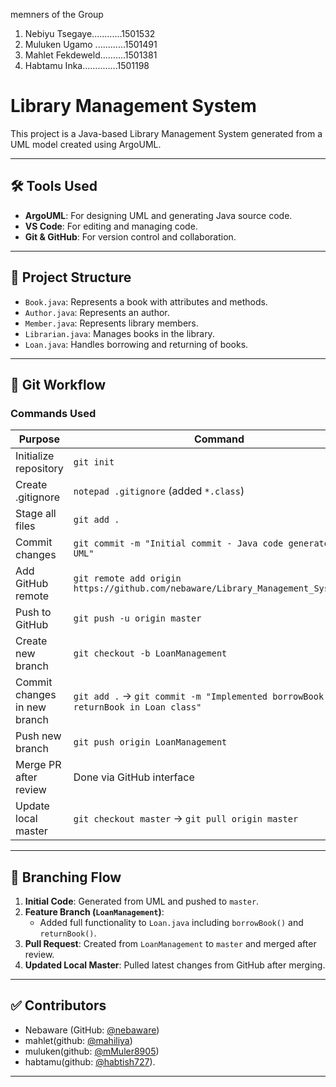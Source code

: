 memners of the Group
1. Nebiyu Tsegaye............1501532
2. Muluken Ugamo ............1501491
3. Mahlet Fekdeweld..........1501381
4. Habtamu Inka..............1501198
   

# Library Management System

This project is a Java-based Library Management System generated from a UML model created using ArgoUML.

---

## 🛠️ Tools Used

- **ArgoUML**: For designing UML and generating Java source code.
- **VS Code**: For editing and managing code.
- **Git & GitHub**: For version control and collaboration.

---

## 📁 Project Structure

- `Book.java`: Represents a book with attributes and methods.
- `Author.java`: Represents an author.
- `Member.java`: Represents library members.
- `Librarian.java`: Manages books in the library.
- `Loan.java`: Handles borrowing and returning of books.

---

## 🔁 Git Workflow

### Commands Used

| Purpose | Command |
|--------|---------|
| Initialize repository | `git init` |
| Create .gitignore | `notepad .gitignore` (added `*.class`) |
| Stage all files | `git add .` |
| Commit changes | `git commit -m "Initial commit - Java code generated from UML"` |
| Add GitHub remote | `git remote add origin https://github.com/nebaware/Library_Management_System.git` |
| Push to GitHub | `git push -u origin master` |
| Create new branch | `git checkout -b LoanManagement` |
| Commit changes in new branch | `git add .` → `git commit -m "Implemented borrowBook and returnBook in Loan class"` |
| Push new branch | `git push origin LoanManagement` |
| Merge PR after review | Done via GitHub interface |
| Update local master | `git checkout master` → `git pull origin master` |

---

## 🌿 Branching Flow

1. **Initial Code**: Generated from UML and pushed to `master`.
2. **Feature Branch (`LoanManagement`)**: 
   - Added full functionality to `Loan.java` including `borrowBook()` and `returnBook()`.
3. **Pull Request**: Created from `LoanManagement` to `master` and merged after review.
4. **Updated Local Master**: Pulled latest changes from GitHub after merging.

---

## ✅ Contributors

- Nebaware (GitHub: [@nebaware](https://github.com/nebaware))
- mahlet(github: [@mahiliya](https://github.com/mahiliya))
- muluken(github: [@mMuler8905](https://github.com/Muler8905))
- habtamu(github: [@habtish727](https://github.com/habtsh727)).


---

